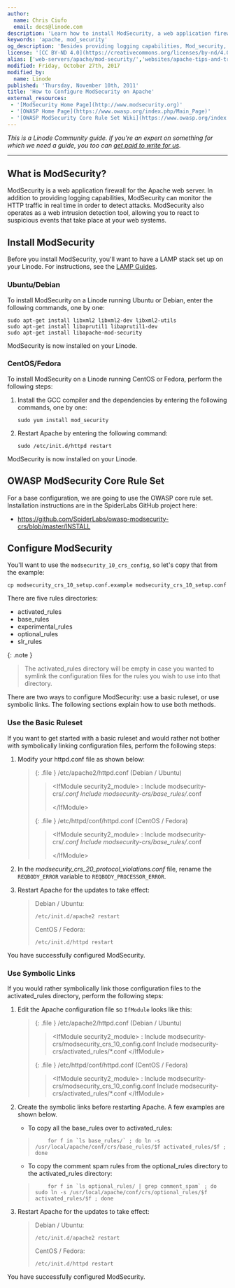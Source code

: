 ```yaml
---
author:
  name: Chris Ciufo
  email: docs@linode.com
description: 'Learn how to install ModSecurity, a web application firewall for the Apache server, which provides logging capabilities and real time monitoring.'
keywords: 'apache, mod_security'
og_description: 'Besides providing logging capabilities, Mod_security, as a web-detection tool, can monitor the HTTP traffic in real time in order to spot attacks. This guide shows how to load and run Mod_security on your Linode.'
license: '[CC BY-ND 4.0](https://creativecommons.org/licenses/by-nd/4.0)'
alias: ['web-servers/apache/mod-security/','websites/apache-tips-and-tricks/modsecurity-on-apache/','web-servers/apache-tips-and-tricks/modsecurity-on-apache/']
modified: Friday, October 27th, 2017
modified_by:
  name: Linode
published: 'Thursday, November 10th, 2011'
title: 'How to Configure ModSecurity on Apache'
external_resources:
 - '[ModSecurity Home Page](http://www.modsecurity.org)'
 - '[OWASP Home Page](https://www.owasp.org/index.php/Main_Page)'
 - '[OWASP ModSecurity Core Rule Set Wiki](https://www.owasp.org/index.php/Category:OWASP_ModSecurity_Core_Rule_Set_Project#tab=Installation)'
---
```


*This is a Linode Community guide. If you're an expert on something for which we need a guide, you too can [get paid to write for us](/docs/contribute).*

---

## What is ModSecurity?

ModSecurity is a web application firewall for the Apache web server. In addition to providing logging capabilities, ModSecurity can monitor the HTTP traffic in real time in order to detect attacks. ModSecurity also operates as a web intrusion detection tool, allowing you to react to suspicious events that take place at your web systems.

## Install ModSecurity

Before you install ModSecurity, you'll want to have a LAMP stack set up on your Linode. For instructions, see the [LAMP Guides](/docs/websites/lamp/).

### Ubuntu/Debian

To install ModSecurity on a Linode running Ubuntu or Debian, enter the following commands, one by one:

    sudo apt-get install libxml2 libxml2-dev libxml2-utils
    sudo apt-get install libaprutil1 libaprutil1-dev
    sudo apt-get install libapache-mod-security

ModSecurity is now installed on your Linode.

### CentOS/Fedora

To install ModSecurity on a Linode running CentOS or Fedora, perform the following steps:

1.  Install the GCC compiler and the dependencies by entering the following commands, one by one:

        sudo yum install mod_security

2.  Restart Apache by entering the following command:

        sudo /etc/init.d/httpd restart

ModSecurity is now installed on your Linode.

## OWASP ModSecurity Core Rule Set

For a base configuration, we are going to use the OWASP core rule set. Installation instructions are in the SpiderLabs GitHub project here:

-   <https://github.com/SpiderLabs/owasp-modsecurity-crs/blob/master/INSTALL>

## Configure ModSecurity

You'll want to use the `modsecurity_10_crs_config`, so let's copy that from the example:

    cp modsecurity_crs_10_setup.conf.example modsecurity_crs_10_setup.conf

There are five rules directories:

- activated\_rules
- base\_rules
- experimental\_rules
- optional\_rules
- slr\_rules

 {: .note }
>
> The activated\_rules directory will be empty in case you wanted to symlink the configuration files for the rules you wish to use into that directory.

There are two ways to configure ModSecurity: use a basic ruleset, or use symbolic links. The following sections explain how to use both methods.

### Use the Basic Ruleset

If you want to get started with a basic ruleset and would rather not bother with symbolically linking configuration files, perform the following steps:

1.  Modify your httpd.conf file as shown below:

    > {: .file }
/etc/apache2/httpd.conf (Debian / Ubuntu)
    >
    > > \<IfModule security2\_module\>
    > > :   Include modsecurity-crs/*.conf Include modsecurity-crs/base\_rules/*.conf
    > >
    > > \</IfModule\>
    >
    > {: .file }
/etc/httpd/conf/httpd.conf (CentOS / Fedora)
    >
    > > \<IfModule security2\_module\>
    > > :   Include modsecurity-crs/*.conf Include modsecurity-crs/base\_rules/*.conf
    > >
    > > \</IfModule\>

2.  In the *modsecurity\_crs\_20\_protocol\_violations.conf* file, rename the `REQBODY_ERROR` variable to `REQBODY_PROCESSOR_ERROR`.
3.  Restart Apache for the updates to take effect:

    > Debian / Ubuntu:
    >
    >     /etc/init.d/apache2 restart
    >
    > CentOS / Fedora:
    >
    >     /etc/init.d/httpd restart

You have successfully configured ModSecurity.

### Use Symbolic Links

If you would rather symbolically link those configuration files to the activated\_rules directory, perform the following steps:

1.  Edit the Apache configuration file so `IfModule` looks like this:

    > {: .file }
/etc/apache2/httpd.conf (Debian / Ubuntu)
    >
    > > \<IfModule security2\_module\>
    > > :   Include modsecurity-crs/modsecurity\_crs\_10\_config.conf
    > >     Include modsecurity-crs/activated\_rules/\*.conf
    > > \</IfModule\>
    >
    > {: .file }
/etc/httpd/conf/httpd.conf (CentOS / Fedora)
    >
    > > \<IfModule security2\_module\>
    > > :   Include modsecurity-crs/modsecurity\_crs\_10\_config.conf
    > >     Include modsecurity-crs/activated\_rules/\*.conf
    > > \</IfModule\>

2.  Create the symbolic links before restarting Apache. A few examples are shown below.

    - To copy all the base\_rules over to activated\_rules:
    >
    >         for f in `ls base_rules/` ; do ln -s /usr/local/apache/conf/crs/base_rules/$f activated_rules/$f ; done
    >
    - To copy the comment spam rules from the optional\_rules directory to the activated\_rules directory:
    >
    >         for f in `ls optional_rules/ | grep comment_spam` ; do sudo ln -s /usr/local/apache/conf/crs/optional_rules/$f activated_rules/$f ; done
    >
3.  Restart Apache for the updates to take effect:

    > Debian / Ubuntu:
    >
    >     /etc/init.d/apache2 restart
    >
    > CentOS / Fedora:
    >
    >     /etc/init.d/httpd restart

You have successfully configured ModSecurity.
